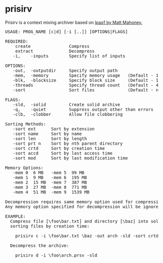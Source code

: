 # prisirv

Prisirv is a context mixing archiver based on [lpaq1 by Matt Mahoney.](http://mattmahoney.net/dc/#lpaq)

<pre>
USAGE: PROG_NAME [c|d] [-i [..]] [OPTIONS|FLAGS]

REQUIRED: 
    create               Compress
    extract              Decompress
   -i,    -inputs        Specify list of inputs

OPTIONS:
   -out,  -outputdir     Specify output path
   -mem,  -memory        Specify memory usage   (Default - 15 MiB)
   -blk,  -blocksize     Specify block size     (Default - 10 MiB)
   -threads              Specify thread count   (Default - 4)
   -sort                 Sort files             (Default - none)

FLAGS:
   -sld,  -solid         Create solid archive
   -q,    -quiet         Suppress output other than errors
   -clb,  -clobber       Allow file clobbering

Sorting Methods:
   -sort ext      Sort by extension
   -sort name     Sort by name
   -sort len      Sort by length
   -sort prt n    Sort by nth parent directory
   -sort crtd     Sort by creation time
   -sort accd     Sort by last access time
   -sort mod      Sort by last modification time
  
Memory Options:
   -mem 0  6 MB   -mem 5  99 MB
   -mem 1  9 MB   -mem 6  195 MB
   -mem 2  15 MB  -mem 7  387 MB
   -mem 3  27 MB  -mem 8  771 MB
   -mem 4  51 MB  -mem 9  1539 MB
    
Decompression requires same memory option used for compression.
Any memory option specified for decompression will be ignored.
  
EXAMPLE:
  Compress file [\foo\bar.txt] and directory [\baz] into solid archive [\foo\arch],
  sorting files by creation time:

    prisirv c -i \foo\bar.txt \baz -out arch -sld -sort crtd 

  Decompress the archive:

    prisirv d -i \foo\arch.prsv -sld
</pre>

